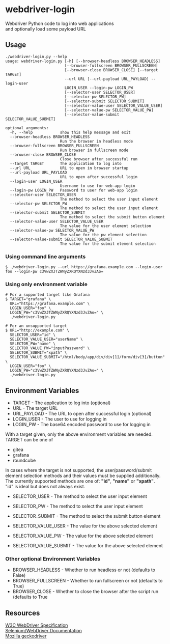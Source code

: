 # webdriver-login
Webdriver Python code to log into web applications  
and optionally load some payload URL

## Usage
```
./webdriver-login.py --help
usage: webdriver-login.py [-h] [--browser-headless BROWSER_HEADLESS]
                          [--browser-fullscreen BROWSER_FULLSCREEN]
                          [--browser-close BROWSER_CLOSE] [--target TARGET]
                          --url URL [--url-payload URL_PAYLOAD] --login-user
                          LOGIN_USER --login-pw LOGIN_PW
                          [--selector-user SELECTOR_USER]
                          [--selector-pw SELECTOR_PW]
                          [--selector-submit SELECTOR_SUBMIT]
                          [--selector-value-user SELECTOR_VALUE_USER]
                          [--selector-value-pw SELECTOR_VALUE_PW]
                          [--selector-value-submit SELECTOR_VALUE_SUBMIT]

optional arguments:
  -h, --help            show this help message and exit
  --browser-headless BROWSER_HEADLESS
                        Run the browser in headless mode
  --browser-fullscreen BROWSER_FULLSCREEN
                        Run browser in fullscreen mode
  --browser-close BROWSER_CLOSE
                        Close browser after successful run
  --target TARGET       The application to log into
  --url URL             URL to open in browser startup
  --url-payload URL_PAYLOAD
                        URL to open after successful login
  --login-user LOGIN_USER
                        Username to use for web-app login
  --login-pw LOGIN_PW   Password to user for web-app login
  --selector-user SELECTOR_USER
                        The method to select the user input element
  --selector-pw SELECTOR_PW
                        The method to select the user input element
  --selector-submit SELECTOR_SUBMIT
                        The method to select the submit button element
  --selector-value-user SELECTOR_VALUE_USER
                        The value for the user element selection
  --selector-value-pw SELECTOR_VALUE_PW
                        The value for the pw element selection
  --selector-value-submit SELECTOR_VALUE_SUBMIT
                        The value for the submit element selection
```
### Using command line arguments
```
$ ./webdriver-login.py --url https://grafana.example.com --login-user foo --login-pw c3VwZXJTZWNyZXRQYXNzd3JvZAo=

```
### Using only environment variable
```
# For a supported target like Grafana
$ TARGET="grafana" \
  URL="https://grafana.example.com" \
  LOGIN_USER="foo" \
  LOGIN_PW="c3VwZXJTZWNyZXRQYXNzd3JvZAo=" \
  ./webdriver-login.py

# For an unsupported target
$ URL="http://example.com" \
  SELECTOR_USER="id" \
  SELECTOR_VALUE_USER="userName" \
  SELECTOR_PW="name" \
  SELECTOR_VALUE_PW="inputPassword" \
  SELECTOR_SUBMIT="xpath" \
  SELECTOR_VALUE_SUBMIT="/html/body/app/div/div[1]/form/div[3]/button" \
  LOGIN_USER="foo" \
  LOGIN_PW="c3VwZXJTZWNyZXRQYXNzd3JvZAo=" \
  ./webdriver-login.py
```

## Environment Variables
- TARGET - The application to log into (optional)
- URL - The target URL
- URL_PAYLOAD - The URL to open after successful login (optional)
- LOGIN_USER - The user to use for logging in
- LOGIN_PW - The base64 encoded password to use for logging in

With a target given, only the above environment variables are needed.
TARGET can be one of
- gitea
- grafana
- roundcube

In cases where the target is not supported, the user/password/submit
element selection methods and their values must be supplied additionally.  
The currently supported methods are one of: __"id"__, __"name"__ or __"xpath"__.  
"id" is ideal but does not always exist.
- SELECTOR_USER - The method to select the user input element
- SELECTOR_PW - The method to select the user input element
- SELECTOR_SUBMIT - The method to select the submit button element

- SELECTOR_VALUE_USER - The value for the above selected element
- SELECTOR_VALUE_PW - The value for the above selected element
- SELECTOR_VALUE_SUBMIT - The value for the above selected element

### Other optional Environment Variables
- BROWSER_HEADLESS - Whether to run headless or not (defaults to False)
- BROWSER_FULLSCREEN - Whether to run fullscreen or not (defaults to True)
- BROWSER_CLOSE - Whether to close the browser after the script run (defaults to True

## Resources
[W3C WebDriver Specification](https://w3c.github.io/webdriver/)  
[Selenium/WebDriver Documentation](ww.selenium.dev/documentation/en/getting_started_with_webdriver)  
[Mozilla geckodriver](https://github.com/mozilla/geckodriver)
